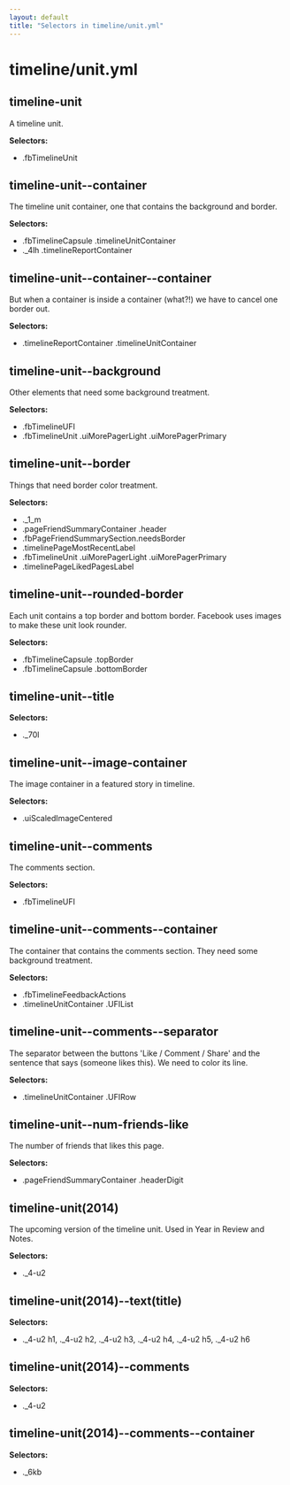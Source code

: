 ```yaml
---
layout: default
title: "Selectors in timeline/unit.yml"
---
```


# timeline/unit.yml



## timeline-unit


A timeline unit.


__Selectors:__

 * .fbTimelineUnit



## timeline-unit--container


The timeline unit container,
one that contains the background and border.


__Selectors:__

 * .fbTimelineCapsule .timelineUnitContainer
 * .\_4lh .timelineReportContainer



## timeline-unit--container--container


But when a container is inside a container (what?!)
we have to cancel one border out.


__Selectors:__

 * .timelineReportContainer .timelineUnitContainer



## timeline-unit--background


Other elements that need some background treatment.


__Selectors:__

 * .fbTimelineUFI
 * .fbTimelineUnit .uiMorePagerLight .uiMorePagerPrimary



## timeline-unit--border


Things that need border color treatment.


__Selectors:__

 * .\_1\_m
 * .pageFriendSummaryContainer .header
 * .fbPageFriendSummarySection.needsBorder
 * .timelinePageMostRecentLabel
 * .fbTimelineUnit .uiMorePagerLight .uiMorePagerPrimary
 * .timelinePageLikedPagesLabel



## timeline-unit--rounded-border


Each unit contains a top border and bottom border.
Facebook uses images to make these unit look rounder.


__Selectors:__

 * .fbTimelineCapsule .topBorder
 * .fbTimelineCapsule .bottomBorder



## timeline-unit--title

__Selectors:__

 * .\_70l



## timeline-unit--image-container


The image container in a featured story in timeline.


__Selectors:__

 * .uiScaledImageCentered



## timeline-unit--comments


The comments section.


__Selectors:__

 * .fbTimelineUFI



## timeline-unit--comments--container


The container that contains the comments section.
They need some background treatment.


__Selectors:__

 * .fbTimelineFeedbackActions
 * .timelineUnitContainer .UFIList



## timeline-unit--comments--separator


The separator between the buttons 'Like / Comment / Share'
and the sentence that says (someone likes this).
We need to color its line.


__Selectors:__

 * .timelineUnitContainer .UFIRow



## timeline-unit--num-friends-like


The number of friends that likes this page.


__Selectors:__

 * .pageFriendSummaryContainer .headerDigit



## timeline-unit(2014)


The upcoming version of the timeline unit.
Used in Year in Review and Notes.


__Selectors:__

 * .\_4-u2



## timeline-unit(2014)--text(title)

__Selectors:__

 * .\_4-u2 h1, .\_4-u2 h2, .\_4-u2 h3, .\_4-u2 h4, .\_4-u2 h5, .\_4-u2 h6



## timeline-unit(2014)--comments

__Selectors:__

 * .\_4-u2



## timeline-unit(2014)--comments--container

__Selectors:__

 * .\_6kb

